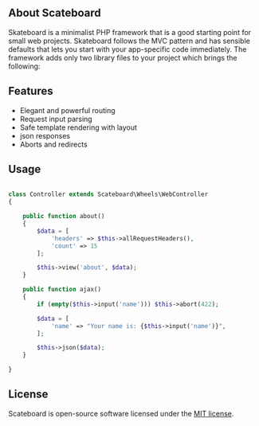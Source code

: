 ## About Scateboard

Skateboard is a minimalist PHP framework that is a good starting point for small web projects. Skateboard follows the MVC pattern and has sensible defaults that lets you start with your app-specific code immediately. The framework adds only two library files to your project which brings the following:

## Features

-   Elegant and powerful routing
-   Request input parsing
-   Safe template rendering with layout
-   json responses
-   Aborts and redirects

## Usage

```php

class Controller extends Scateboard\Wheels\WebController
{

    public function about()
    {
        $data = [
            'headers' => $this->allRequestHeaders(),
            'count' => 15
        ];

        $this->view('about', $data);
    }

    public function ajax()
    {
        if (empty($this->input('name'))) $this->abort(422);

        $data = [
            'name' => "Your name is: {$this->input('name')}",
        ];

        $this->json($data);
    }

}
```

## License

Scateboard is open-source software licensed under the [MIT license](https://opensource.org/licenses/MIT).
